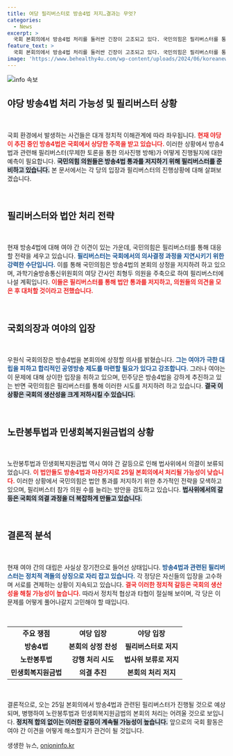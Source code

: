 ```yaml
---
title: 여당 필리버스터로 방송4법 저지…결과는 무엇?
categories:
  - News
excerpt: >
  국회 본회의에서 방송4법 처리를 둘러싼 긴장이 고조되고 있다. 국민의힘은 필리버스터를 통해 저지 의사를 밝히며 여야 간 대립이 더욱 심화될 전망. 노란봉투법과 지원금 법안은 법사위에서 보류된 상황이다. 25일, 국회에서 어떤 소용돌이가 펼쳐질지 주목된다!
feature_text: >
  국회 본회의에서 방송4법 처리를 둘러싼 긴장이 고조되고 있다. 국민의힘은 필리버스터를 통해 저지 의사를 밝히며 여야 간 대립이 더욱 심화될 전망. 노란봉투법과 지원금 법안은 법사위에서 보류된 상황이다. 25일, 국회에서 어떤 소용돌이가 펼쳐질지 주목된다!
image: 'https://www.behealthy4u.com/wp-content/uploads/2024/06/koreanews.jpg'
---
```


<p><img src="https://www.behealthy4u.com/wp-content/uploads/2024/06/koreanews.jpg" alt="info 속보" /></p>

<h2 data-ke-size="size26">야당 방송4법 처리 가능성 및 필리버스터 상황</h2>

<p data-ke-size="size16">&nbsp;</p>

<p>국회 환경에서 발생하는 사건들은 대개 정치적 이해관계에 따라 좌우됩니다. <b><span style="color: #ee2323;">현재 야당이 추진 중인 방송4법은 국회에서 상당한 주목을 받고 있습니다.</span></b> 이러한 상황에서 방송4법과 관련해 필리버스터(무제한 토론을 통한 의사진행 방해)가 어떻게 진행될지에 대한 예측이 필요합니다. <b><span style="background-color: #21538527;">국민의힘 의원들은 방송4법 통과를 저지하기 위해 필리버스터를 준비하고 있습니다.</span></b> 본 문서에서는 각 당의 입장과 필리버스터의 진행상황에 대해 살펴보겠습니다.</p>

<p data-ke-size="size16">&nbsp;</p>

<h2 data-ke-size="size26">필리버스터와 법안 처리 전략</h2>

<p data-ke-size="size16">&nbsp;</p>

<p>현재 방송4법에 대해 여야 간 이견이 있는 가운데, 국민의힘은 필리버스터를 통해 대응할 전략을 세우고 있습니다. <b><span style="color: #1a5490;">필리버스터는 국회에서의 의사결정 과정을 지연시키기 위한 강력한 수단입니다.</span></b> 이를 통해 국민의힘은 방송4법의 본회의 상정을 저지하려 하고 있으며, 과학기술방송통신위원회의 여당 간사인 최형두 의원을 주축으로 하여 필리버스터에 나설 계획입니다. <b><span style="color: #ee2323;">이들은 필리버스터를 통해 법안 통과를 저지하고, 의원들의 의견을 모은 후 대처할 것이라고 전했습니다.</span></b></p>

<p data-ke-size="size16">&nbsp;</p>

<h2 data-ke-size="size26">국회의장과 여야의 입장</h2>

<p data-ke-size="size16">&nbsp;</p>

<p>우원식 국회의장은 방송4법을 본회의에 상정할 의사를 밝혔습니다. <b><span style="color: #1a5490;">그는 여야가 극한 대립을 피하고 합리적인 공영방송 제도를 마련할 필요가 있다고 강조합니다.</span></b> 그러나 여야는 이 문제에 대해 상이한 입장을 취하고 있으며, 민주당은 방송4법을 강하게 추진하고 있는 반면 국민의힘은 필리버스터를 통해 이러한 시도를 저지하려 하고 있습니다. <b><span style="background-color: #21538527;">결국 이 상황은 국회의 생산성을 크게 저하시킬 수 있습니다.</span></b></p>

<p data-ke-size="size16">&nbsp;</p>

<h2 data-ke-size="size26">노란봉투법과 민생회복지원금법의 상황</h2>

<p data-ke-size="size16">&nbsp;</p>

<p>노란봉투법과 민생회복지원금법 역시 여야 간 갈등으로 인해 법사위에서 의결이 보류되었습니다. <b><span style="color: #ee2323;">이 법안들도 방송4법과 마찬가지로 25일 본회의에서 처리될 가능성이 낮습니다.</span></b> 이러한 상황에서 국민의힘은 법안 통과를 저지하기 위한 추가적인 전략을 모색하고 있으며, 필리버스터 참가 의원 수를 늘리는 방안을 검토하고 있습니다. <b><span style="background-color: #21538527;">법사위에서의 갈등은 국회의 의결 과정을 더 복잡하게 만들고 있습니다.</span></b></p>

<p data-ke-size="size16">&nbsp;</p>

<h2 data-ke-size="size26">결론적 분석</h2>

<p data-ke-size="size16">&nbsp;</p>

<p>현재 여야 간의 대립은 사실상 장기전으로 들어선 상태입니다. <b><span style="color: #1a5490;">방송4법과 관련된 필리버스터는 정치적 격돌의 상징으로 자리 잡고 있습니다.</span></b> 각 정당은 자신들의 입장을 고수하며 서로를 견제하는 상황이 지속되고 있습니다. <b><span style="color: #ee2323;">결국 이러한 정치적 갈등은 국회의 생산성을 해칠 가능성이 높습니다.</span></b> 따라서 정치적 협상과 타협이 절실해 보이며, 각 당은 이 문제를 어떻게 풀어나갈지 고민해야 할 때입니다.</p>

<p data-ke-size="size16">&nbsp;</p>

<table style="width: 100%;">
<tr>
<td style="text-align: center; height: 17px;"><b>주요 쟁점</b></td>
<td style="text-align: center; height: 17px;"><b>여당 입장</b></td>
<td style="text-align: center; height: 17px;"><b>야당 입장</b></td>
</tr>
<tr>
<td style="text-align: center; height: 17px;"><b>방송4법</b></td>
<td style="text-align: center; height: 17px;"><b>본회의 상정 찬성</b></td>
<td style="text-align: center; height: 17px;"><b>필리버스터로 저지</b></td>
</tr>
<tr>
<td style="text-align: center; height: 17px;"><b>노란봉투법</b></td>
<td style="text-align: center; height: 17px;"><b>강행 처리 시도</b></td>
<td style="text-align: center; height: 17px;"><b>법사위 보류로 저지</b></td>
</tr>
<tr>
<td style="text-align: center; height: 17px;"><b>민생회복지원금법</b></td>
<td style="text-align: center; height: 17px;"><b>의결 추진</b></td>
<td style="text-align: center; height: 17px;"><b>본회의 처리 저지</b></td>
</tr>
</table>

<p data-ke-size="size16">&nbsp;</p>

<p>결론적으로, 오는 25일 본회의에서 방송4법과 관련된 필리버스터가 진행될 것으로 예상되며, 병행하여 노란봉투법과 민생회복지원금법의 본회의 처리는 어려울 것으로 보입니다. <b><span style="background-color: #21538527;">정치적 합의 없이는 이러한 갈등이 계속될 가능성이 높습니다.</span></b> 앞으로의 국회 활동은 여야 간 이견을 어떻게 해소할지가 관건이 될 것입니다.</p>
생생한 뉴스, <a href="https://onioninfo.kr" rel="dofollow">onioninfo.kr</a>


